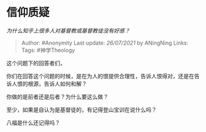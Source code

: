 # 信仰质疑
*为什么知乎上很多人对基督教或基督教徒没有好感？*

> Author: #Anonymity 
Last update: *26/07/2021* by ANingNing
Links:
Tags: #神学Theology 

这个问题下的回答者们，

你们在回答这个问题的时候，是在为人的恨提供合理性，告诉人恨得对，还是在告诉人恨的根源，告诉人如何和解？

你做的是前者还是后者？为什么要这么做？

至少，如果是自认为是基督徒的，有记得登山宝训在说什么吗？

八福是什么还记得吗？
